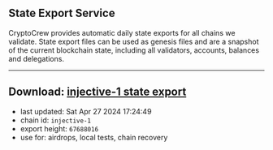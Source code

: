 ## State Export Service
CryptoCrew provides automatic daily state exports for all chains we validate. State export files can be used as genesis files and are a snapshot of the current blockchain state, including all validators, accounts, balances and delegations.

---
**Download: [injective-1 state export](https://dl-eu2.ccvalidators.com/SERVICE/injective/injective-1_export_67688016.json)**
---

- last updated: Sat Apr 27 2024 17:24:49
- chain id: `injective-1`
- export height: `67688016`
- use for: airdrops, local tests, chain recovery
